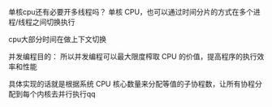 单核cpu还有必要开多线程吗？
单核 CPU，也可以通过时间分片的方式在多个进程/线程之间切换执行

cpu大部分时间在做上下文切换

并发编程目的：
所以并发编程可以最大限度榨取 CPU 的价值，提高程序的执行效率和性能

具体实现的话就是根据系统 CPU 核心数量来分配等值的子协程数，让所有协程分配到每个内核去并行执行qq